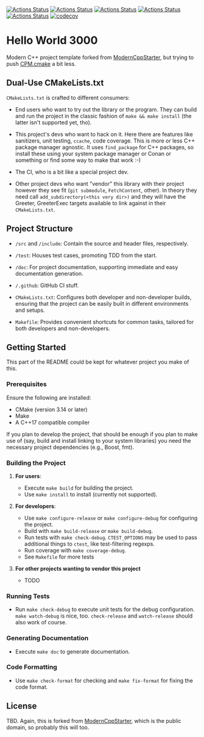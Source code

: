 [![Actions Status](https://github.com/joaotavora/hello-world-3000/workflows/MacOS/badge.svg)](https://github.com/joaotavora/hello-world-3000/actions)
[![Actions Status](https://github.com/joaotavora/hello-world-3000/workflows/Windows/badge.svg)](https://github.com/joaotavora/hello-world-3000/actions)
[![Actions Status](https://github.com/joaotavora/hello-world-3000/workflows/Ubuntu/badge.svg)](https://github.com/joaotavora/hello-world-3000/actions)
[![Actions Status](https://github.com/joaotavora/hello-world-3000/workflows/Style/badge.svg)](https://github.com/joaotavora/hello-world-3000/actions)
[![Actions Status](https://github.com/joaotavora/hello-world-3000/workflows/Install/badge.svg)](https://github.com/joaotavora/hello-world-3000/actions)
[![codecov](https://codecov.io/gh/joaotavora/hello-world-3000/branch/master/graph/badge.svg)](https://codecov.io/gh/joaotavora/hello-world-3000)

# Hello World 3000

Modern C++ project template forked from
[ModernCppStarter][modern-cpp-starter], but trying to push
[CPM.cmake][cpm-cmake] a bit less.

## Dual-Use CMakeLists.txt

`CMakeLists.txt` is crafted to different consumers:

- End users who want to try out the library or the program.  They can
  build and run the project in the classic fashion of `make && make
  install` (the latter isn't supported yet, tho).

- This project's devs who want to hack on it.  Here there are features
  like sanitizers, unit testing, `ccache`, code coverage.  This is
  more or less C++ package manager agnostic.  It uses `find_package`
  for C++ packages, so install these using your system package manager
  or Conan or something or find some way to make that work :-)
  
- The CI, who is a bit like a special project dev.
  
- Other project devs who want "vendor" this library with their project
  however they see fit (`git submodule`, `FetchContent`, other). In
  theory they need call `add_subdirectory(<this very dir>)` and they
  will have the Greeter, GreeterExec targets available to link against
  in their `CMakeLists.txt`.

## Project Structure

* `/src` and `/include`: Contain the source and header files,
  respectively.

* `/test`: Houses test cases, promoting TDD from the start.

* `/doc`: For project documentation, supporting immediate and easy
  documentation generation.

* `/.github`: GitHub CI stuff.

* `CMakeLists.txt`: Configures both developer and non-developer
  builds, ensuring that the project can be easily built in different
  environments and setups.

* `Makefile`: Provides convenient shortcuts for common tasks, tailored
  for both developers and non-developers.

## Getting Started 

This part of the README could be kept for whatever project you make of
this.

### Prerequisites

Ensure the following are installed:

- CMake (version 3.14 or later)
- Make
- A C++17 compatible compiler

If you plan to develop the project, that should be enough if you plan
to make use of (say, build and install linking to your system
libraries) you need the necessary project dependencies (e.g., Boost,
fmt).

### Building the Project

1. **For users**: 
   - Execute `make build` for building the project.
   - Use `make install` to install (currently not supported).

2. **For developers**: 
   - Use `make configure-release` or `make configure-debug` for configuring the project.
   - Build with `make build-release` or `make build-debug`.
   - Run tests with `make check-debug`.  `CTEST_OPTIONS` may be used
     to pass additional things to `ctest`, like test-filtering
     regexps.
   - Run coverage with `make coverage-debug`.
   - See `Makefile` for more tests

3. **For other projects wanting to vendor this project**
   - TODO

### Running Tests

- Run `make check-debug` to execute unit tests for the debug
  configuration.  `make watch-debug` is nice, too.  `check-release`
  and `watch-release` should also work of course.

### Generating Documentation

- Execute `make doc` to generate documentation.

### Code Formatting

- Use `make check-format` for checking and `make fix-format` for
  fixing the code format.

## License

TBD.  Again, this is forked from
[ModernCppStarter][modern-cpp-starter], which is the public domain, so
probably this will too.

[modern-cpp-starter]: https://github.com/TheLartians/ModernCppStarter
[cpm-cmake]: https://github.com/cpm-cmake/CPM.cmake
